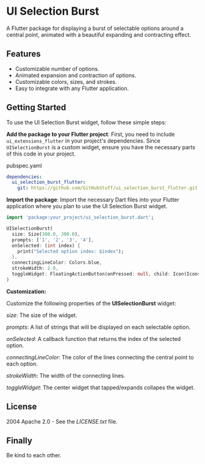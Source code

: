 # UI Selection Burst

A Flutter package for displaying a burst of selectable options around a central point, animated with a beautiful expanding and contracting effect.

## Features

- Customizable number of options.
- Animated expansion and contraction of options.
- Customizable colors, sizes, and strokes.
- Easy to integrate with any Flutter application.

## Getting Started

To use the UI Selection Burst widget, follow these simple steps:

**Add the package to your Flutter project**: First, you need to include `ui_extensions_flutter` in your project's dependencies. Since `UISelectionBurst` is a custom widget, ensure you have the necessary parts of this code in your project.

pubspec.yaml

```yaml
dependencies:
  ui_selection_burst_flutter:
    git: https://github.com/GitHubStuff/ui_selection_burst_flutter.git
```

**Import the package**: Import the necessary Dart files into your Flutter application where you plan to use the UI Selection Burst widget.

```dart
import 'package:your_project/ui_selection_burst.dart';

UISelectionBurst(
  size: Size(300.0, 300.0),
  prompts: ['1', '2', '3', '4'],
  onSelected: (int index) {
    print("Selected option index: $index");
  },
  connectingLineColor: Colors.blue,
  strokeWidth: 2.0,
  toggleWidget: FloatingActionButton(onPressed: null, child: Icon(Icons.add)),
)
```

**Customization:**

Customize the following properties of the **UISelectionBurst** widget:

*size*: The size of the widget.

*prompts*: A list of strings that will be displayed on each selectable option.

*onSelected*: A callback function that returns the index of the selected option.

*connectingLineColor*: The color of the lines connecting the central point to each option.

*strokeWidth*: The width of the connecting lines.

*toggleWidget*: The center widget that tapped/expands collapes the widget.

## License

2004 Apache 2.0 - See the *LICENSE.txt* file.

## Finally

Be kind to each other.
